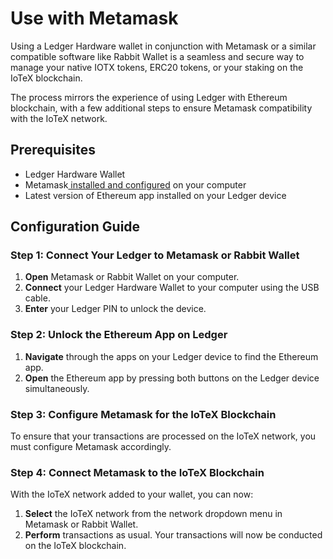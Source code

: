 # Use with Metamask

Using a Ledger Hardware wallet in conjunction with Metamask or a similar compatible software like Rabbit Wallet is a seamless and secure way to manage your native IOTX tokens, ERC20 tokens, or your staking on the IoTeX blockchain.&#x20;

The process mirrors the experience of using Ledger with Ethereum blockchain, with a few additional steps to ensure Metamask compatibility with the IoTeX network.

## Prerequisites

* Ledger Hardware Wallet
* Metamask[ installed and configured](../metamask-desktop.md) on your computer
* Latest version of Ethereum app installed on your Ledger device

## Configuration Guide

### Step 1: Connect Your Ledger to Metamask or Rabbit Wallet

1. **Open** Metamask or Rabbit Wallet on your computer.
2. **Connect** your Ledger Hardware Wallet to your computer using the USB cable.
3. **Enter** your Ledger PIN to unlock the device.

### Step 2: Unlock the Ethereum App on Ledger

1. **Navigate** through the apps on your Ledger device to find the Ethereum app.
2. **Open** the Ethereum app by pressing both buttons on the Ledger device simultaneously.

### Step 3: Configure Metamask for the IoTeX Blockchain

To ensure that your transactions are processed on the IoTeX network, you must configure Metamask accordingly.

### Step 4: Connect Metamask to the IoTeX Blockchain

With the IoTeX network added to your wallet, you can now:

1. **Select** the IoTeX network from the network dropdown menu in Metamask or Rabbit Wallet.
2. **Perform** transactions as usual. Your transactions will now be conducted on the IoTeX blockchain.
